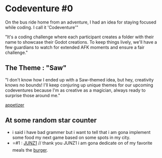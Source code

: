 # Codeventure #0
On the bus ride home from an adventure, I had an idea for staying focused while coding. I call it 'Codeventure'"

"It's a coding challenge where each participant creates a folder with their name to showcase their Godot creations. To keep things lively, we'll have a few guardians to watch for extended AFK moments and ensure a fair challenge."

## The Theme : "Saw"

"I don't know how I ended up with a Saw-themed idea, but hey, creativity knows no bounds! I'll keep conjuring up unique themes for our upcoming codeventures because I'm as creative as a magician, always ready to surprise those around me."

[appetizer](https://www.youtube.com/watch?v=4siRWMULqj4"appetizer")

## At some random star counter

- i said i have bad grammer but i want to tell that i am gona implement some food my next game based on some spots in my city.
- ⭐#1 : [JUNZ1](https://github.com/JUNZ1) // thank you JUNZ1 i am gona dedicate on of my favorite meals the [burger](https://www.instagram.com/p/CxYILyzrPYP/?utm_source=ig_web_copy_link"burger").
